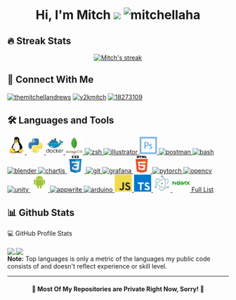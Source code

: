<h1 align="center">Hi, I'm Mitch <img src="https://media.giphy.com/media/hvRJCLFzcasrR4ia7z/giphy.gif" width="30"> <img src="https://komarev.com/ghpvc/?username=mitchellaha&label=Views&color=0e75b6&style=flat" alt="mitchellaha" /></h1>


## 🔥 Streak Stats

<p align="center">
  <a href="https://github.com/DenverCoder1/github-readme-streak-stats">
    <img title="🔥 Get streak stats for your profile at git.io/streak-stats" alt="Mitch's streak" src="https://github-readme-streak-stats.herokuapp.com/?user=mitchellaha&theme=monokai-metallian&hide_border=true"/>
  </a>
</p>

## 👥 Connect With Me

<p align="left">
<a href="https://linkedin.com/in/themitchellandrews" target="blank"><img align="center" src="https://raw.githubusercontent.com/rahuldkjain/github-profile-readme-generator/master/src/images/icons/Social/linked-in-alt.svg" alt="themitchellandrews" height="30" width="40" /></a>
<a href="https://dev.to/y2kmitch" target="blank"><img align="center" src="https://raw.githubusercontent.com/rahuldkjain/github-profile-readme-generator/master/src/images/icons/Social/devto.svg" alt="y2kmitch" height="30" width="40" /></a>
<a href="https://stackoverflow.com/users/18273109" target="blank"><img align="center" src="https://raw.githubusercontent.com/rahuldkjain/github-profile-readme-generator/master/src/images/icons/Social/stack-overflow.svg" alt="18273109" height="30" width="40" /></a>
<!-- [<a href="https://discord.gg/UWmXAwjHm7" target="blank"><img align="center" src="https://raw.githubusercontent.com/rahuldkjain/github-profile-readme-generator/master/src/images/icons/Social/discord.svg" alt="UWmXAwjHm7" height="30" width="40" /></a>]-->
<!-- <a href="https://instagram.com/y2kparadise" target="blank"><img align="center" src="https://raw.githubusercontent.com/rahuldkjain/github-profile-readme-generator/master/src/images/icons/Social/instagram.svg" alt="y2kparadise" height="30" width="40" /></a> -->
<!-- <a href="https://twitter.com/y2kparadise" target="blank"><img align="center" src="https://raw.githubusercontent.com/rahuldkjain/github-profile-readme-generator/master/src/images/icons/Social/twitter.svg" alt="y2kparadise" height="30" width="40" /></a> -->
</p>


## 🛠 Languages and Tools

<p align="left"> 
    <a href="https://www.linux.org/" target="_blank">
        <img src="https://raw.githubusercontent.com/devicons/devicon/master/icons/linux/linux-original.svg" alt="linux" width="40" height="40"/>
    </a>
    <a href="https://www.python.org" target="_blank">
        <img src="https://raw.githubusercontent.com/devicons/devicon/master/icons/python/python-original.svg" alt="python" width="40" height="40"/>
    </a> 
    <a href="https://www.docker.com/" target="_blank">
        <img src="https://raw.githubusercontent.com/devicons/devicon/master/icons/docker/docker-original-wordmark.svg" alt="docker" width="40" height="40"/>
    </a>
    <a href="https://www.mongodb.com/" target="_blank">
        <img src="https://raw.githubusercontent.com/devicons/devicon/master/icons/mongodb/mongodb-original-wordmark.svg" alt="mongodb" width="40" height="40"/>
    </a>
    <a href="https://ohmyz.sh/" target="_blank">
        <img src="https://upload.wikimedia.org/wikipedia/commons/1/1f/Z_Shell_Logo_Color_Horizontal.svg" alt="zsh" width="40" height="40"/>
    </a>
    <a href="https://www.adobe.com/in/products/illustrator.html" target="_blank">
        <img src="https://www.vectorlogo.zone/logos/adobe_illustrator/adobe_illustrator-icon.svg" alt="illustrator" width="40" height="40"/>
    </a>
    <a href="https://www.photoshop.com/en" target="_blank">
        <img src="https://raw.githubusercontent.com/devicons/devicon/master/icons/photoshop/photoshop-line.svg" alt="photoshop" width="40" height="40"/>
    </a> 
    <a href="https://postman.com" target="_blank">
        <img src="https://www.vectorlogo.zone/logos/getpostman/getpostman-icon.svg" alt="postman" width="40" height="40"/>
    </a> 
    <a href="https://www.gnu.org/software/bash/" target="_blank">
        <img src="https://www.vectorlogo.zone/logos/gnu_bash/gnu_bash-icon.svg" alt="bash" width="40" height="40"/> 
    </a>
    <a href="https://www.blender.org/" target="_blank">
        <img src="https://download.blender.org/branding/community/blender_community_badge_white.svg" alt="blender" width="40" height="40"/>
    </a>
    <a href="https://www.chartjs.org" target="_blank">
        <img src="https://www.chartjs.org/media/logo-title.svg" alt="chartjs" width="40" height="40"/>
    </a>
    <a href="https://www.w3schools.com/css/" target="_blank">
        <img src="https://raw.githubusercontent.com/devicons/devicon/master/icons/css3/css3-original-wordmark.svg" alt="css3" width="40" height="40"/>
    </a>
    <a href="https://git-scm.com/" target="_blank">
        <img src="https://www.vectorlogo.zone/logos/git-scm/git-scm-icon.svg" alt="git" width="40" height="40"/>
    </a>
    <a href="https://grafana.com" target="_blank">
        <img src="https://www.vectorlogo.zone/logos/grafana/grafana-icon.svg" alt="grafana" width="40" height="40"/>
    </a>
    <a href="https://www.w3.org/html/" target="_blank">
        <img src="https://raw.githubusercontent.com/devicons/devicon/master/icons/html5/html5-original-wordmark.svg" alt="html5" width="40" height="40"/>
    </a>
    <a href="https://pytorch.org/" target="_blank">
        <img src="https://www.vectorlogo.zone/logos/pytorch/pytorch-icon.svg" alt="pytorch" width="40" height="40"/>
    </a>
    <a href="https://opencv.org/" target="_blank" rel="noreferrer">
        <img src="https://www.vectorlogo.zone/logos/opencv/opencv-icon.svg" alt="opencv" width="40" height="40"/>
    </a>
    <a href="https://unity.com/" target="_blank">
        <img src="https://www.vectorlogo.zone/logos/unity3d/unity3d-icon.svg" alt="unity" width="40" height="40"/>
    </a>
    <a href="https://developer.android.com" target="_blank"> 
        <img src="https://raw.githubusercontent.com/devicons/devicon/master/icons/android/android-original-wordmark.svg" alt="android" width="40" height="40"/>
    </a>
    <a href="https://appwrite.io" target="_blank" rel="noreferrer">
        <img src="https://www.vectorlogo.zone/logos/appwriteio/appwriteio-icon.svg" alt="appwrite" width="40" height="40"/>
    </a> 
    <a href="https://www.arduino.cc/" target="_blank" rel="noreferrer">
        <img src="https://cdn.worldvectorlogo.com/logos/arduino-1.svg" alt="arduino" width="40" height="40"/>
    </a>
    <a href="https://developer.mozilla.org/en-US/docs/Web/JavaScript" target="_blank" rel="noreferrer">
        <img src="https://raw.githubusercontent.com/devicons/devicon/master/icons/javascript/javascript-original.svg" alt="javascript" width="40" height="40"/>
    </a>
    <a href="https://www.typescriptlang.org/" target="_blank" rel="noreferrer">
        <img src="https://raw.githubusercontent.com/devicons/devicon/master/icons/typescript/typescript-original.svg" alt="typescript" width="40" height="40"/>
    </a>
    <a href="https://www.electronjs.org" target="_blank" rel="noreferrer">
        <img src="https://raw.githubusercontent.com/devicons/devicon/master/icons/electron/electron-original.svg" alt="electron" width="40" height="40"/>
    </a>
    <!-- <a href="https://expressjs.com" target="_blank" rel="noreferrer">
        <img src="https://raw.githubusercontent.com/devicons/devicon/master/icons/express/express-original-wordmark.svg" alt="express" width="40" height="40"/>
    </a> -->
    <a href="https://www.nginx.com" target="_blank" rel="noreferrer">
        <img src="https://raw.githubusercontent.com/devicons/devicon/master/icons/nginx/nginx-original.svg" alt="nginx" width="40" height="40"/>
    </a>
    <a href="https://github.com/mitchellaha/mitchellaha/blob/main/ProgramsIveWorkedWith.md" target="_blank"> 
    Full List
    </a>
</p>


## 📊 Github Stats

  <summary>💻 GitHub Profile Stats</summary>
  <br/>
    <a href="https://github.com/mitchellaha">
    <img align="center" src="https://github-readme-stats.vercel.app/api?username=mitchellaha&show_icons=true&include_all_commits=true&theme=radical" height="192px"/>
    </a>
    <a href="https://github.com/mitchellaha">
    <img align="center" src="https://github-readme-stats.vercel.app/api/top-langs/?username=mitchellaha&layout=compact&theme=radical"height="192px"/>
    </a>
  <br/>
  <b>Note:</b> Top languages is only a metric of the languages my public code consists of and doesn't reflect experience or skill level.

--------------------------------------------------------------------------------

<h4 align='center'> 🎈 Most Of My Repositories are Private Right Now, <b>Sorry! 🎈 </h4>
